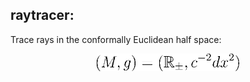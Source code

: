 ## raytracer:

Trace rays in the conformally Euclidean half space:
<p align="center">
  <img src="./img/description.png" width=228 height=28>
</p>
